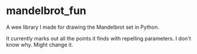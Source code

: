 # mandelbrot_fun

A wee library I made for drawing the Mandelbrot set in Python. 

It currently marks out all the points it finds with repelling parameters. I don't know why. Might change it. 

